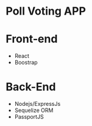 # Poll Voting APP

# Front-end
- React
- Boostrap


# Back-End
 - Nodejs/ExpressJs
 - Sequelize ORM
 - PassportJS